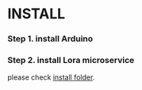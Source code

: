 # INSTALL

### Step 1. install Arduino
### Step 2. install Lora microservice

please check [install folder](../src/msf4j/install).